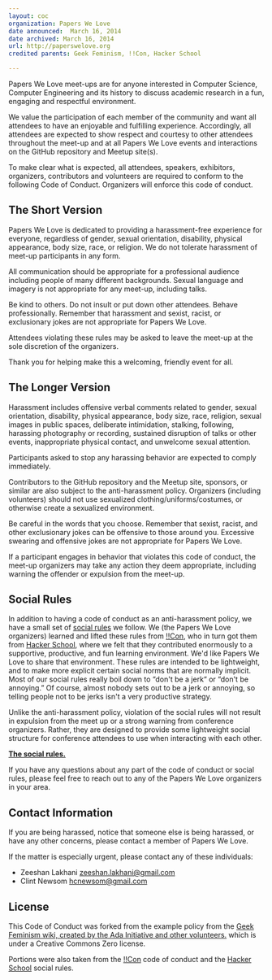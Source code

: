 ```yaml
---
layout: coc
organization: Papers We Love
date announced:  March 16, 2014
date archived: March 16, 2014
url: http://paperswelove.org
credited parents: Geek Feminism, !!Con, Hacker School

---
```


Papers We Love meet-ups are for anyone interested in Computer Science, Computer Engineering and its history to discuss academic research in a fun, engaging and respectful environment. 

We value the participation of each member of the community and want all attendees to have an enjoyable and fulfilling experience. Accordingly, all attendees are expected to show respect and courtesy to other attendees throughout the meet-up and at all Papers We Love events and interactions on the GitHub repository and Meetup site(s).

To make clear what is expected, all attendees, speakers, exhibitors, organizers, contributors and volunteers are required to conform to the following Code of Conduct. Organizers will enforce this code of conduct.

The Short Version
-----------------

Papers We Love is dedicated to providing a harassment-free experience for everyone, regardless of gender, sexual orientation, disability, physical appearance, body size, race, or religion. We do not tolerate harassment of meet-up participants in any form.

All communication should be appropriate for a professional audience including people of many different backgrounds. Sexual language and imagery is not appropriate for any meet-up, including talks.

Be kind to others. Do not insult or put down other attendees. Behave professionally. Remember that harassment and sexist, racist, or exclusionary jokes are not appropriate for Papers We Love.

Attendees violating these rules may be asked to leave the meet-up at the sole discretion of the organizers.

Thank you for helping make this a welcoming, friendly event for all.

The Longer Version
------------------

Harassment includes offensive verbal comments related to gender, sexual orientation, disability, physical appearance, body size, race, religion, sexual images in public spaces, deliberate intimidation, stalking, following, harassing photography or recording, sustained disruption of talks or other events, inappropriate physical contact, and unwelcome sexual attention.

Participants asked to stop any harassing behavior are expected to comply immediately.

Contributors to the GitHub repository and the Meetup site, sponsors, or similar are also subject to the anti-harassment policy. Organizers (including volunteers) should not use sexualized clothing/uniforms/costumes, or otherwise create a sexualized environment.

Be careful in the words that you choose. Remember that sexist, racist, and other exclusionary jokes can be offensive to those around you. Excessive swearing and offensive jokes are not appropriate for Papers We Love.

If a participant engages in behavior that violates this code of conduct, the meet-up organizers may take any action they deem appropriate, including warning the offender or expulsion from the meet-up.

Social Rules
------------

In addition to having a code of conduct as an anti-harassment policy, we have a small set of [social rules](https://www.hackerschool.com/manual#sub-sec-social-rules) we follow. We (the Papers We Love organizers) learned and lifted these rules from [!!Con](http://bangbangcon.com/conduct.html), who in turn got them from [Hacker School](https://www.hackerschool.com/), where we felt that they contributed enormously to a supportive, productive, and fun learning environment. We'd like Papers We Love to share that environment. These rules are intended to be lightweight, and to make more explicit certain social norms that are normally implicit. Most of our social rules really boil down to “don't be a jerk“ or “don't be annoying.” Of course, almost nobody sets out to be a jerk or annoying, so telling people not to be jerks isn't a very productive strategy.

Unlike the anti-harassment policy, violation of the social rules will not result in expulsion from the meet up or a strong warning from conference organizers. Rather, they are designed to provide some lightweight social structure for conference attendees to use when interacting with each other.

**[The social rules.](https://www.hackerschool.com/manual#sub-sec-social-rules)**

If you have any questions about any part of the code of conduct or social rules, please feel free to reach out to any of the Papers We Love organizers in your area.

Contact Information
-------------------

If you are being harassed, notice that someone else is being harassed, or have any other concerns, please contact a member of Papers We Love.

If the matter is especially urgent, please contact any of these individuals:

- Zeeshan Lakhani zeeshan.lakhani@gmail.com
- Clint Newsom hcnewsom@gmail.com


License
-------

This Code of Conduct was forked from the example policy from the [Geek Feminism wiki, created by the Ada Initiative and other volunteers.](http://geekfeminism.wikia.com/wiki/meet-up_anti-harassment/Policy) which is under a Creative Commons Zero license.

Portions were also taken from the [!!Con](http://bangbangcon.com/conduct.html) code of conduct and the [Hacker School](https://www.hackerschool.com/) social rules.
